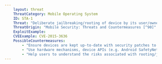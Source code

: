 ```yaml
---
    layout: threat
    ThreatCategory: Mobile Operating System
    ID: STA-1
    Threat: "Deliberate jailbreaking/rooting of device by its user/owner, which may place the device in a degraded security state"
    ThreatOrigin: "Mobile Security: Threats and Countermeasures [^90]"
    ExploitExample:
    CVEExample: CVE-2015-3636
    PossibleCountermeasures:
        - "Ensure devices are kept up-to-date with security patches to decrease the likelihood that they can be rooted/jailbroken."
        - "Use hardware mechanisms, device APIs (e.g. Android SafetyNet), or other tools to detect rooted/jailbroken devices, provide notification to the enterprise and user, and block enterprise connectivity."
        - "Help users to understand the risks associated with rooting/jailbreaking their devices."
---
```

